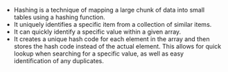 - Hashing is a technique of mapping a large chunk of data into small tables using a hashing function.
- It uniquely identifies a specific item from a collection of similar items.
- It can quickly identify a specific value within a given array.
- It creates a unique hash code for each element in the array and then stores the hash code instead of the actual element. This allows for quick lookup when searching for a specific value, as well as easy identification of any duplicates.
